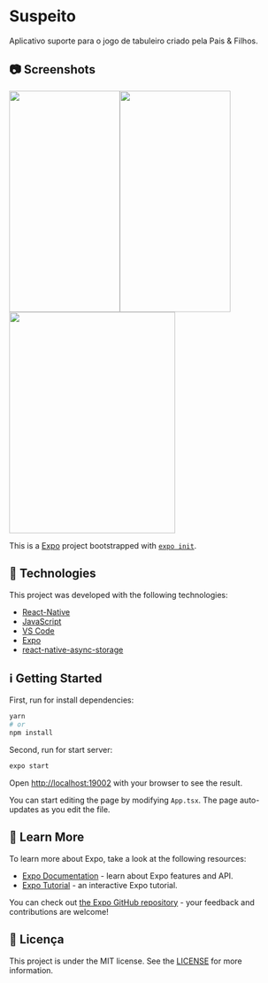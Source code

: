 

# Suspeito
Aplicativo suporte para o jogo de tabuleiro criado pela Pais & Filhos.

## 📷 Screenshots
<img src="https://user-images.githubusercontent.com/43748428/119558646-07d42180-bd78-11eb-8319-a4176cbdd1d7.jpeg" data-canonical-src="https://user-images.githubusercontent.com/43748428/119558646-07d42180-bd78-11eb-8319-a4176cbdd1d7.jpeg" width="200" height="400" /><img src="https://user-images.githubusercontent.com/43748428/119558649-099de500-bd78-11eb-90f9-53afcbcd8735.jpeg" data-canonical-src="https://user-images.githubusercontent.com/43748428/119558649-099de500-bd78-11eb-90f9-53afcbcd8735.jpeg" width="200" height="400" /><img src="https://user-images.githubusercontent.com/43748428/119557243-4d8fea80-bd76-11eb-8e63-42a4e32597b6.jpg" data-canonical-src="https://user-images.githubusercontent.com/43748428/119557243-4d8fea80-bd76-11eb-8e63-42a4e32597b6.jpg" width="300" height="400" />

This is a [Expo](https://expo.io/) project bootstrapped with [`expo init`](https://docs.expo.io/get-started/create-a-new-app/).

## :rocket: Technologies

This project was developed with the following technologies:

- [React-Native](https://reactnative.dev/)
- [JavaScript](https://www.javascript.com/)
- [VS Code](https://code.visualstudio.com/)
- [Expo](https://expo.io/)
- [react-native-async-storage](https://github.com/react-native-async-storage/async-storage)



## :information_source: Getting Started

First, run for install dependencies:

```bash
yarn
# or
npm install
```

Second, run for start server:

```bash
expo start
```

Open [http://localhost:19002](http://localhost:19002) with your browser to see the result.

You can start editing the page by modifying `App.tsx`. The page auto-updates as you edit the file.

## :bookmark: Learn More

To learn more about Expo, take a look at the following resources:

- [Expo Documentation](https://docs.expo.io/) - learn about Expo features and API.
- [Expo Tutorial](https://docs.expo.io/tutorial/) - an interactive Expo tutorial.

You can check out [the Expo GitHub repository](https://github.com/expo/expo/) - your feedback and contributions are welcome!

## :memo: Licença
This project is under the MIT license. See the [LICENSE](https://github.com/lukemorales/react-native-design-code/blob/master/LICENSE) for more information.


